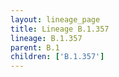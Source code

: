 ```yaml
---
layout: lineage_page
title: Lineage B.1.357
lineage: B.1.357
parent: B.1
children: ['B.1.357']
---
```

